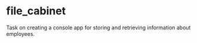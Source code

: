 # file_cabinet
Task on creating a console app for storing and retrieving information about employees.

